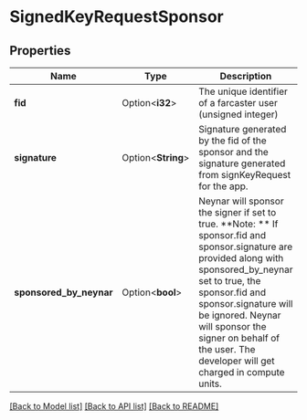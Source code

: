 # SignedKeyRequestSponsor

## Properties

Name | Type | Description | Notes
------------ | ------------- | ------------- | -------------
**fid** | Option<**i32**> | The unique identifier of a farcaster user (unsigned integer) | [optional]
**signature** | Option<**String**> | Signature generated by the fid of the sponsor and the signature generated from signKeyRequest for the app. | [optional]
**sponsored_by_neynar** | Option<**bool**> | Neynar will sponsor the signer if set to true. **Note: ** If sponsor.fid and sponsor.signature are provided along with sponsored_by_neynar set to true,  the sponsor.fid and sponsor.signature will be ignored.  Neynar will sponsor the signer on behalf of the user. The developer will get charged in compute units.  | [optional]

[[Back to Model list]](../README.md#documentation-for-models) [[Back to API list]](../README.md#documentation-for-api-endpoints) [[Back to README]](../README.md)


